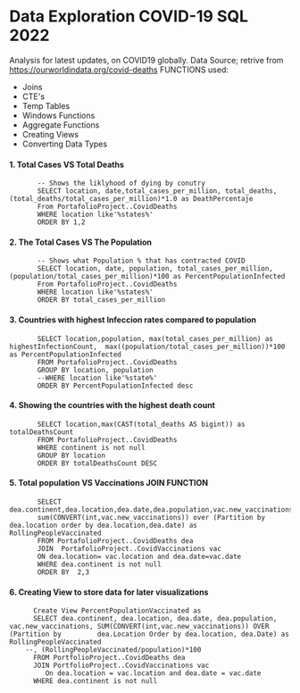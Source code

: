 # Data Exploration COVID-19 SQL 2022

Analysis for latest updates, on COVID19 globally. Data Source; retrive from https://ourworldindata.org/covid-deaths 
FUNCTIONS used: 
* Joins
* CTE's
* Temp Tables
* Windows Functions
* Aggregate Functions
* Creating Views
* Converting Data Types

 #### 1. Total Cases VS Total Deaths
           -- Shows the liklyhood of dying by conutry
           SELECT location, date,total_cases_per_million, total_deaths, (total_deaths/total_cases_per_million)*1.0 as DeathPercentaje
           From PortafolioProject..CovidDeaths
           WHERE location like'%states%'
           ORDER BY 1,2	
#### 2. The Total Cases VS The Population
           -- Shows what Population % that has contracted COVID 
           SELECT location, date, population, total_cases_per_million,  (population/total_cases_per_million)*100 as PercentPopulationInfected
           From PortafolioProject..CovidDeaths
           WHERE location like'%states%'
           ORDER BY total_cases_per_million
           
#### 3. Countries with highest Infeccion rates compared to population 

           SELECT location,population, max(total_cases_per_million) as highestInfectionCount,  max((population/total_cases_per_million))*100 as PercentPopulationInfected
           FROM PortafolioProject..CovidDeaths
           GROUP BY location, population
           --WHERE location like'%state%'
           ORDER BY PercentPopulationInfected desc
           
  #### 4. Showing the countries with the highest death count

           SELECT location,max(CAST(total_deaths AS bigint)) as totalDeathsCount
           FROM PortafolioProject..CovidDeaths
           WHERE continent is not null
           GROUP BY location
           ORDER BY totalDeathsCount DESC

 #### 5. Total population VS Vaccinations JOIN FUNCTION

           SELECT dea.continent,dea.location,dea.date,dea.population,vac.new_vaccinations,
           sum(CONVERT(int,vac.new_vaccinations)) over (Partition by dea.location order by dea.location,dea.date) as RollingPeopleVaccinated
           FROM PortafolioProject..CovidDeaths dea 
           JOIN  PortafolioProject..CovidVaccinations vac
           ON dea.location= vac.location and dea.date=vac.date
           WHERE dea.continent is not null
           ORDER BY  2,3

  #### 6. Creating View to store data for later visualizations

          Create View PercentPopulationVaccinated as
          SELECT dea.continent, dea.location, dea.date, dea.population, vac.new_vaccinations, SUM(CONVERT(int,vac.new_vaccinations)) OVER (Partition by 		dea.Location Order by dea.location, dea.Date) as RollingPeopleVaccinated
		--, (RollingPeopleVaccinated/population)*100
          FROM PortfolioProject..CovidDeaths dea
          JOIN PortfolioProject..CovidVaccinations vac
	         On dea.location = vac.location and dea.date = vac.date
          WHERE dea.continent is not null 
